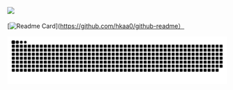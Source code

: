 ![](https://github-readme-stats.vercel.app/api?username=hkaa0)

[![Readme Card](https://github-readme-stats.vercel.app/api/pin/?username=hkaa0&repo=temporary)](https://github.com/hkaa0/github-readme）

![](https://github.com/Platane/snk/raw/output/github-contribution-grid-snake.svg)
